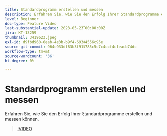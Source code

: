 ```yaml
---
title: Standardprogramm erstellen und messen
description: Erfahren Sie, wie Sie den Erfolg Ihrer Standardprogramme erstellen und messen können.
level: Beginner
doc-type: Feature Video
last-substantial-update: 2023-05-23T00:00:00Z
jira: KT-13259
thumbnail: 3419623.jpeg
exl-id: d9fbd960-6eab-4e3b-b9f4-69384556c95e
source-git-commit: 964c933df83b3f915785c5c7c4ccf4cfeacb74dc
workflow-type: tm+mt
source-wordcount: '36'
ht-degree: 0%

---
```



# Standardprogramm erstellen und messen

Erfahren Sie, wie Sie den Erfolg Ihrer Standardprogramme erstellen und messen können.

>[!VIDEO](https://video.tv.adobe.com/v/3419623/?learn=on)
